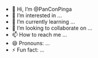 - 👋 Hi, I’m @PanConPinga
- 👀 I’m interested in ...
- 🌱 I’m currently learning ...
- 💞️ I’m looking to collaborate on ...
- 📫 How to reach me ...
- 😄 Pronouns: ...
- ⚡ Fun fact: ...

<!---
PanConPinga/PanConPinga is a ✨ special ✨ repository because its `README.md` (this file) appears on your GitHub profile.
You can click the Preview link to take a look at your changes.
--->
